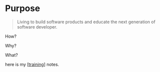 # Purpose

> Living to build software products and educate the next generation of software
> developer.

How?

Why?

What?

here is my [[training]] notes.

[//begin]: # "Autogenerated link references for markdown compatibility"
[training]: training "Education"
[//end]: # "Autogenerated link references"